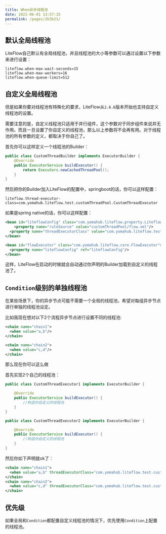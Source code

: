 ```yaml
---
title: When异步线程池
date: 2022-06-01 13:57:15
permalink: /pages/2b3b21/
---
```


## 默认全局线程池

LiteFlow自己默认有全局线程池，并且线程池的大小等参数可以通过设置以下参数来进行设置：

```properties
liteflow.when-max-wait-seconds=15
liteflow.when-max-workers=16
liteflow.when-queue-limit=512
```

## 自定义全局线程池

但是如果你要对线程池有特殊化的要求，LiteFlow从`2.6.6`版本开始也支持自定义线程池的设置。

需要注意的是，自定义线程池只适用于并行组件，这个参数对于同步组件来说并无作用。而且一旦设置了你自定义的线程池，那么以上参数将不会再有用。对于线程池的所有参数的定义，都取决于你自己了。



首先你可以这样定义一个线程池的Builder：

```java
public class CustomThreadBuilder implements ExecutorBuilder {
    @Override
    public ExecutorService buildExecutor() {
        return Executors.newCachedThreadPool();
    }
}
```



然后把你的Builder加入LiteFlow的配置中，springboot的话，你可以这样配置：

```properties
liteflow.thread-executor-class=com.yomahub.liteflow.test.customThreadPool.CustomThreadExecutor
```



如果是spring native的话，你可以这样配置：

```xml
<bean id="liteflowConfig" class="com.yomahub.liteflow.property.LiteflowConfig">
	<property name="ruleSource" value="customThreadPool/flow.xml"/>
  <property name="threadExecutorClass" value="com.yomahub.liteflow.test.customThreadPool.CustomThreadExecutor"/>
</bean>

<bean id="flowExecutor" class="com.yomahub.liteflow.core.FlowExecutor">
  <property name="liteflowConfig" ref="liteflowConfig"/>
</bean>
```



这样，LiteFlow在启动的时候就会自动通过你声明的Builder加载到自定义的线程池了。



## `Condition`级别的单独线程池

在某些场景下，你的异步节点可能不需要一个全局的线程池，希望对每组异步节点进行单独的线程池设定。

比如我现在想对以下2个流程异步节点进行设置不同的线程池:

```xml
<chain name="chain1">
  <when value="a,b"/>
</chain>

<chain name="chain2">
  <when value="c,d"/>
</chain>
```

那么现在你可以这么做

首先实现2个自己的线程池：

```java
public class CustomThreadExecutor1 implements ExecutorBuilder {

    @Override
    public ExecutorService buildExecutor() {
        //构造你自定义的线程池
    }
}
```

```java
public class CustomThreadExecutor2 implements ExecutorBuilder {

    @Override
    public ExecutorService buildExecutor() {
        //构造你自定义的线程池
    }
}
```

然后你如下声明就ok了：

```xml
<chain name="chain1">
  <when value="a,b" threadExecutorClass="com.yomahub.liteflow.test.customWhenThreadPool.CustomThreadExecutor1"/>
</chain>
<chain name="chain2">
  <when value="c,d" threadExecutorClass="com.yomahub.liteflow.test.customWhenThreadPool.CustomThreadExecutor2"/>
</chain>
```



## 优先级

如果全局和`Condition`都配置自定义线程池的情况下，优先使用`Condition`上配置的线程池。